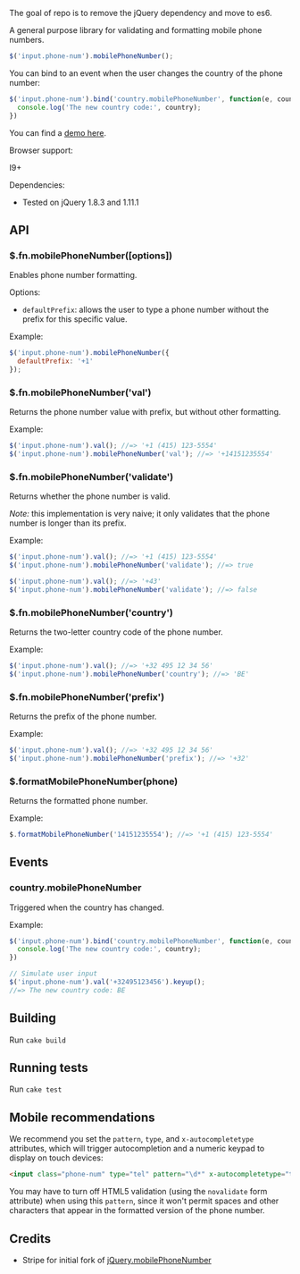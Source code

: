 The goal of repo is to remove the jQuery dependency and move to es6.

A general purpose library for validating and formatting mobile phone numbers.

``` javascript
$('input.phone-num').mobilePhoneNumber();
```

You can bind to an event when the user changes the country of the phone number:

``` javascript
$('input.phone-num').bind('country.mobilePhoneNumber', function(e, country) {
  console.log('The new country code:', country);
})
```

You can find a [demo here](http://shopify.github.io/jquery.mobilePhoneNumber/example).

Browser support:

I9+

Dependencies:

* Tested on jQuery 1.8.3 and 1.11.1

## API

### $.fn.mobilePhoneNumber([options])

Enables phone number formatting.

Options:

* `defaultPrefix`: allows the user to type a phone number without the prefix for this specific value.

Example:

``` javascript
$('input.phone-num').mobilePhoneNumber({
  defaultPrefix: '+1'
});
```

### $.fn.mobilePhoneNumber('val')

Returns the phone number value with prefix, but without other formatting.

Example:

``` javascript
$('input.phone-num').val(); //=> '+1 (415) 123-5554'
$('input.phone-num').mobilePhoneNumber('val'); //=> '+14151235554'
```

### $.fn.mobilePhoneNumber('validate')

Returns whether the phone number is valid.

*Note:* this implementation is very naive; it only validates that the phone number is longer than its prefix.

Example:

``` javascript
$('input.phone-num').val(); //=> '+1 (415) 123-5554'
$('input.phone-num').mobilePhoneNumber('validate'); //=> true

$('input.phone-num').val(); //=> '+43'
$('input.phone-num').mobilePhoneNumber('validate'); //=> false
```

### $.fn.mobilePhoneNumber('country')

Returns the two-letter country code of the phone number.

Example:

``` javascript
$('input.phone-num').val(); //=> '+32 495 12 34 56'
$('input.phone-num').mobilePhoneNumber('country'); //=> 'BE'
```

### $.fn.mobilePhoneNumber('prefix')

Returns the prefix of the phone number.

Example:

``` javascript
$('input.phone-num').val(); //=> '+32 495 12 34 56'
$('input.phone-num').mobilePhoneNumber('prefix'); //=> '+32'
```

### $.formatMobilePhoneNumber(phone)

Returns the formatted phone number.

Example:

``` javascript
$.formatMobilePhoneNumber('14151235554'); //=> '+1 (415) 123-5554'
```

## Events

### country.mobilePhoneNumber

Triggered when the country has changed.

Example:

``` javascript
$('input.phone-num').bind('country.mobilePhoneNumber', function(e, country) {
  console.log('The new country code:', country);
})

// Simulate user input
$('input.phone-num').val('+32495123456').keyup();
//=> The new country code: BE
```

## Building

Run `cake build`

## Running tests

Run `cake test`

## Mobile recommendations

We recommend you set the `pattern`, `type`, and `x-autocompletetype` attributes, which will trigger autocompletion and a numeric keypad to display on touch devices:

``` html
<input class="phone-num" type="tel" pattern="\d*" x-autocompletetype="tel">
```

You may have to turn off HTML5 validation (using the `novalidate` form attribute) when using this `pattern`, since it won't permit spaces and other characters that appear in the formatted version of the phone number.


## Credits

- Stripe for initial fork of [jQuery.mobilePhoneNumber](https://github.com/stripe/jquery.mobilePhoneNumber)
